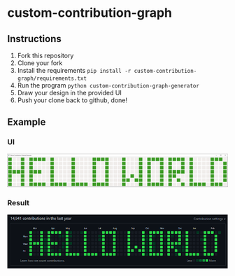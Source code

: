 # custom-contribution-graph

## Instructions
1. Fork this repository
2. Clone your fork
2. Install the requirements `pip install -r custom-contribution-graph/requirements.txt`
3. Run the program `python custom-contribution-graph-generator`
4. Draw your design in the provided UI
5. Push your clone back to github, done!

## Example
### UI
![UI](ui.png)
### Result
![Result](result.png)